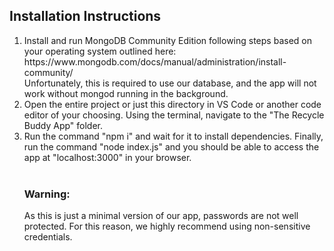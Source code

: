 <h2>Installation Instructions</h2>
<ol>
<li>
Install and run MongoDB Community Edition following steps based on your operating system outlined here: https://www.mongodb.com/docs/manual/administration/install-community/
 <br/>
Unfortunately, this is required to use our database, and the app will not work without mongod running in the background. 
</li>
<li>
Open the entire project or just this directory in VS Code or another code editor of your choosing. Using the terminal, navigate to the "The Recycle Buddy App" folder.
</li>
<li>
Run the command "npm i" and wait for it to install dependencies. Finally, run the command "node index.js" and you should be able to access the app at "localhost:3000" in your browser. 
</li>
 <br/>
<h3>Warning:</h3>
As this is just a minimal version of our app, passwords are not well protected. For this reason, we highly recommend using non-sensitive credentials.
</ol>
